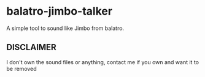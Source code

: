 # balatro-jimbo-talker

A simple tool to sound like Jimbo from balatro.

## DISCLAIMER

I don't own the sound files or anything, contact me if you own and want it to be removed